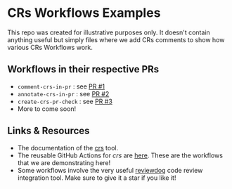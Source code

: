 # CRs Workflows Examples

This repo was created for illustrative purposes only. It doesn't contain anything useful but simply files where we add CRs comments to show how various CRs Workflows work.

## Workflows in their respective PRs

- `comment-crs-in-pr` : see [PR #1](https://github.com/cr-review-tools/crs-workflows-examples/pull/1)
- `annotate-crs-in-pr` : see [PR #2](https://github.com/cr-review-tools/crs-workflows-examples/pull/2)
- `create-crs-pr-check` : see [PR #3](https://github.com/cr-review-tools/crs-workflows-examples/pull/3)
- More to come soon!

## Links & Resources

- The documentation of the [crs](https://mbarbin.github.io/crs/) tool.
- The reusable GitHub Actions for *crs* are [here](https://github.com/mbarbin/crs-actions). These are the workflows that we are demonstrating here!
- Some workflows involve the very useful [reviewdog](https://github.com/reviewdog/reviewdog) code review integration tool. Make sure to give it a star if you like it!
